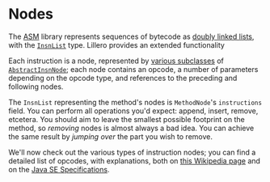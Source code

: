 # Nodes
The [ASM](https://asm.ow2.io/) library represents sequences of bytecode as [doubly linked lists](https://en.wikipedia.org/wiki/Doubly_linked_list), with the [`InsnList`](https://asm.ow2.io/javadoc/org/objectweb/asm/tree/InsnList.html) type. Lillero provides an extended functionality

Each instruction is a node, represented by [various subclasses](https://asm.ow2.io/javadoc/org/objectweb/asm/tree/package-summary.html) of [`AbstractInsnNode`](https://asm.ow2.io/javadoc/org/objectweb/asm/tree/AbstractInsnNode.html); each node contains an opcode, a number of parameters depending on the opcode type, and references to the preceding and following nodes.

The `InsnList` representing the method's nodes is `MethodNode`'s `instructions` field. You can perform all operations you'd expect: append, insert, remove, etcetera. You should aim to leave the smallest possible footprint on the method, so *removing* nodes is almost always a bad idea. You can achieve the same result by *jumping over* the part you wish to remove.

We'll now check out the various types of instruction nodes; you can find a detailed list of opcodes, with explanations, both on [this Wikipedia page](https://en.wikipedia.org/wiki/List_of_Java_bytecode_instructions) and on the [Java SE Specifications](https://docs.oracle.com/javase/specs/jvms/se8/html/jvms-6.html).